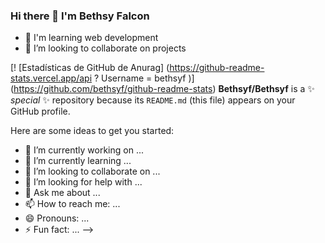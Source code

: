 ### Hi there 👋 I'm Bethsy Falcon
- 🌱 I'm learning web development
- 👯 I’m looking to collaborate on projects

[! [Estadísticas de GitHub de Anurag] (https://github-readme-stats.vercel.app/api ? Username = bethsyf )] (https://github.com/bethsyf/github-readme-stats)
**Bethsyf/Bethsyf** is a ✨ _special_ ✨ repository because its `README.md` (this file) appears on your GitHub profile.

Here are some ideas to get you started:

- 🔭 I’m currently working on ...
- 🌱 I’m currently learning ...
- 👯 I’m looking to collaborate on ...
- 🤔 I’m looking for help with ...
- 💬 Ask me about ...
- 📫 How to reach me: ...
- 😄 Pronouns: ...
- ⚡ Fun fact: ...
-->
